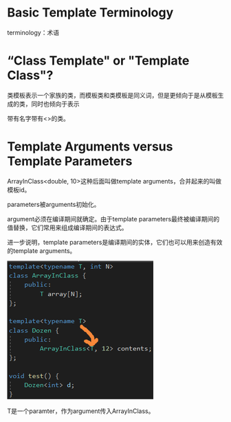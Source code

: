 # Basic Template Terminology



terminology：术语



# “Class Template" or "Template Class"?



类模板表示一个家族的类，而模板类和类模板是同义词，但是更倾向于是从模板生成的类，同时也倾向于表示

带有名字带有<>的类。



# Template Arguments versus Template Parameters

ArrayInClass<double, 10>这种后面叫做template arguments，合并起来的叫做模板id。



parameters被arguments初始化。



argument必须在编译期间就确定。由于template parameters最终被编译期间的值替换，它们常用来组成编译期间的表达式。



进一步说明，template parameters是编译期间的实体，它们也可以用来创造有效的template arguments。

![image-20220224185231618](../Images/10.5.png)

T是一个paramter，作为argument传入ArrayInClass。



















